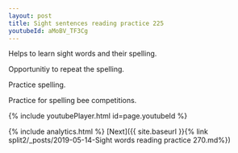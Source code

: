 ```yaml
---
layout: post
title: Sight sentences reading practice 225
youtubeId: aMoBV_TF3Cg
---
```

 
 
Helps to learn sight words and their spelling.

Opportunitiy to repeat the spelling. 

Practice spelling. 
 
Practice for spelling bee competitions. 
 
{% include youtubePlayer.html id=page.youtubeId %}
 
 
{% include analytics.html %} 
[Next]({{ site.baseurl }}{% link  split2/_posts/2019-05-14-Sight words reading practice 270.md%})
 
